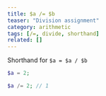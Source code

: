 ```yaml
---
title: $a /= $b
teaser: "Division assignment"
category: arithmetic
tags: [/=, divide, shorthand]
related: []
---
```


Shorthand for `$a = $a / $b`

```php
$a = 2;

$a /= 2; // 1
```
